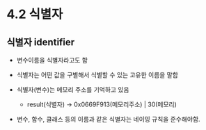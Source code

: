 # 4.2 식별자

## 식별자 identifier
* 변수이름을 식별자라고도 함
* 식별자는 어떤 값을 구별해서 식별할 수 있는 고유한 이름을 말함
* 식별자(변수)는 메모리 주소를 기억하고 있음
    * result(식별자) -> 0x0669F913(메모리주소) | 30(메모리)

* 변수, 함수, 클래스 등의 이름과 같은 식별자는 네이밍 규칙을 준수해야함.
